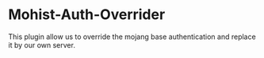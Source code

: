 # Mohist-Auth-Overrider

This plugin allow us to override the mojang base authentication and replace it by our own server.
